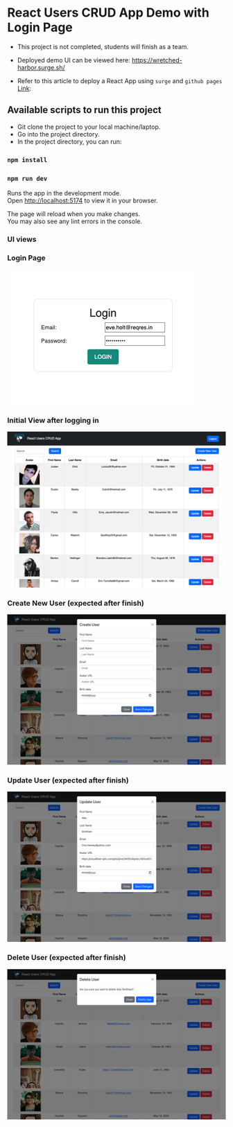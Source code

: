 # React Users CRUD App Demo with Login Page

- This project is not completed, students will finish as a team.

- Deployed demo UI can be viewed here: https://wretched-harbor.surge.sh/

- Refer to this article to deploy a React App using `surge` and `github pages` [Link](https://www.freecodecamp.org/news/surge-vs-github-pages-deploying-a-create-react-app-project-c0ecbf317089):

## Available scripts to run this project

- Git clone the project to your local machine/laptop.
- Go into the project directory.
- In the project directory, you can run:

### `npm install`

### `npm run dev`

Runs the app in the development mode.\
Open [http://localhost:5174](http://localhost:5174) to view it in your browser.

The page will reload when you make changes.\
You may also see any lint errors in the console.

### UI views

### Login Page

![login](./src/assets/images/login.png)

### Initial View after logging in

![view](./src/assets/images/view1.png)

### Create New User (expected after finish)

![create](./src/assets/images/create.png)

### Update User (expected after finish)

![update](./src/assets/images/update.png)

### Delete User (expected after finish)

![delete](./src/assets/images/delete.png)
